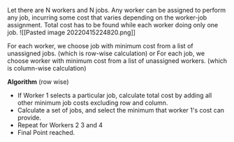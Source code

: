 Let there are N workers and N jobs. Any worker can be assigned to perform any job, incurring some cost that varies depending on the worker-job assignment. Total cost has to be found while each worker doing only one job.
![[Pasted image 20220415224820.png]]

For each worker, we choose job with minimum cost from a list of unassigned jobs. (which is row-wise calculation)
or
For each job, we choose worker with minimum cost from a list of unassigned workers. (which is column-wise calculation)

**Algorithm** (row wise)
* If Worker 1 selects a particular job, calculate total cost by adding all other minimum job costs excluding row and column.
* Calculate a set of jobs, and select the minimum that worker 1's cost can provide.
* Repeat for Workers 2 3 and 4
* Final Point reached.

